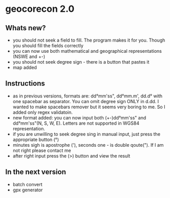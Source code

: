 # geocorecon 2.0

Whats new?
-------------
- you should not seek a field to fill. The program makes it for you. Though you should fill the fields correctly
- you can now use both mathematical and geographical representations (NSWE and +-)
- you should not seek degree sign - there is a button that pastes it
- map added

Instructions
----------------
- as in previous versions, formats are: dd°mm'ss", dd°mm.m', dd.d° with one spacebar as separator. You can omit degree sign ONLY in d.dd. I wanted to make spacebars remover but it seems very boring to me. So I added only regex validatoin.
- new format added: you can now input both (+-)dd°mm'ss" and dd°mm'ss"(N, S, W, E). Letters are not supported in WGS84 representation.
- if you are unwilling to seek degree sing in manual input, just press the appropriate button (°)
- minutes sigh is apostrophe ('), seconds one - is double qoute("). If I am not right please contact me
- after right input press the (>) button and view the result

In the next version
----------------
- batch convert
- gpx generator
